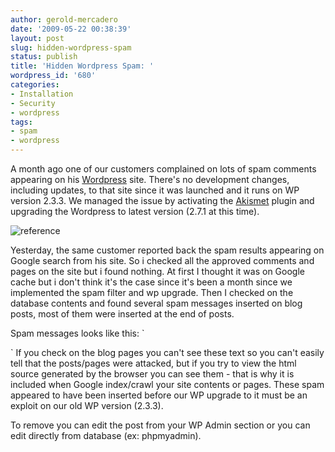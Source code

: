```yaml
---
author: gerold-mercadero
date: '2009-05-22 00:38:39'
layout: post
slug: hidden-wordpress-spam
status: publish
title: 'Hidden Wordpress Spam: '
wordpress_id: '680'
categories:
- Installation
- Security
- wordpress
tags:
- spam
- wordpress
---
```


A month ago one of our customers complained on lots of spam comments appearing on his [Wordpress](http://wordpress.org) site.  There's no development changes, including updates, to that site since it was launched and it runs on WP version 2.3.3.  We managed the issue by activating the [Akismet](http://codex.wordpress.org/Akismet) plugin and upgrading the Wordpress to latest version (2.7.1 at this time).

![reference](http://linuxsysadminblog.com/images/2009/05/mh-300x185.jpg)

Yesterday, the same customer reported back the spam results appearing on Google search from his site.  So i checked all the approved comments and pages on the site but i found nothing.   At first I thought it was on Google cache but i don't think it's the case since it's been a month since we implemented the spam filter and wp upgrade.  Then I checked on the database contents and found several spam messages inserted on blog posts, most of them were inserted at the end of posts.  

 Spam messages looks like this:
`  <!-- manager-start -->
  <style>div.ONqjGUvTIf {height: 0pt;width: 3pt;position: absolute;overflow: auto}</style><div class="ONqjGUvTIf">viagra anxiety  <a href="http://insiteblog.mit.edu/?item=201&desc;=generic-brands-of-viagra-online"> generic brands of viagra online</a> taking viagra woman\ncheap gerneric viagra <a href="http://insiteblog.mit.edu/?item=33&desc;=viagra-dosage">viagra dosage</a> "generic  </div>
<!-- manager-end -->
`
If you check on the blog pages you can't see these text so you can't easily tell that the posts/pages were attacked, but if you try to view the html source generated by the browser you can see them - that is why it is included when Google index/crawl your site contents or pages.  These spam appeared to have been inserted before our WP upgrade to it must be an exploit on our old WP version (2.3.3).

To remove you can edit the post from your WP Admin section or you can edit directly from database (ex: phpmyadmin).

